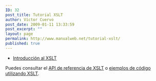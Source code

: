```yaml
---
ID: 32
post_title: Tutorial XSLT
author: Víctor Cuervo
post_date: 2009-01-11 13:33:59
post_excerpt: ""
layout: page
permalink: http://www.manualweb.net/tutorial-xslt/
published: true
---
```

*   [Introducción al XSLT][1]

Puedes consultar el [API de referencia de XSLT][2] o [ejemplos de código utilizando XSLT][3].

 [1]: /xslt/introduccion-a-xslt/ "Introducción al XSLT"
 [2]: http://w3api.com/wiki/Categor%C3%ADa:XSLT "APi de Referencia XSLT"
 [3]: http://lineadecodigo.com/xslt/ "Ejemplos de Código usando XSLT"